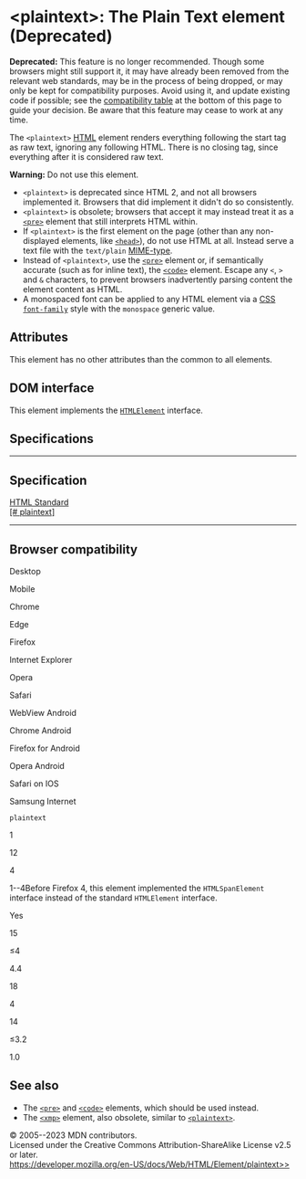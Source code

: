 \<plaintext\>: The Plain Text element (Deprecated)
==================================================

**Deprecated:** This feature is no longer recommended. Though some
browsers might still support it, it may have already been removed from
the relevant web standards, may be in the process of being dropped, or
may only be kept for compatibility purposes. Avoid using it, and update
existing code if possible; see the [compatibility
table](#browser_compatibility) at the bottom of this page to guide your
decision. Be aware that this feature may cease to work at any time.

The `<plaintext>` [HTML](../index) element renders everything following
the start tag as raw text, ignoring any following HTML. There is no
closing tag, since everything after it is considered raw text.

**Warning:** Do not use this element.

- `<plaintext>` is deprecated since HTML 2, and not all browsers
    implemented it. Browsers that did implement it didn\'t do so
    consistently.
- `<plaintext>` is obsolete; browsers that accept it may instead treat
    it as a [`<pre>`](pre) element that still interprets HTML within.
- If `<plaintext>` is the first element on the page (other than any
    non-displayed elements, like [`<head>`](head)), do not use HTML at
    all. Instead serve a text file with the `text/plain`
    [MIME-type](https://developer.mozilla.org/en-US/docs/Learn/Server-side/Configuring_server_MIME_types).
- Instead of `<plaintext>`, use the [`<pre>`](pre) element or, if
    semantically accurate (such as for inline text), the
    [`<code>`](code) element. Escape any `<`, `>` and `&` characters, to
    prevent browsers inadvertently parsing content the element content
    as HTML.
- A monospaced font can be applied to any HTML element via a
    [CSS](https://developer.mozilla.org/en-US/docs/Web/CSS)
    [`font-family`](https://developer.mozilla.org/en-US/docs/Web/CSS/font-family)
    style with the `monospace` generic value.

Attributes
----------

This element has no other attributes than the [](_Resources/Markup%20And%20Styling/html/global_attributes/index.md) common to all elements.

DOM interface
-------------

This element implements the
[`HTMLElement`](https://developer.mozilla.org/en-US/docs/Web/API/HTMLElement)
interface.

Specifications
--------------

  -------------------------------------------------------------------------------------

Specification
  -------------------------------------------------------------------------------------

  [HTML Standard\
  [\#
  plaintext]](https://html.spec.whatwg.org/multipage/obsolete.html#plaintext)

  -------------------------------------------------------------------------------------

Browser compatibility
---------------------

Desktop

Mobile

Chrome

Edge

Firefox

Internet Explorer

Opera

Safari

WebView Android

Chrome Android

Firefox for Android

Opera Android

Safari on IOS

Samsung Internet

`plaintext`

1

12

4

1--4Before Firefox 4, this element implemented the `HTMLSpanElement`
interface instead of the standard `HTMLElement` interface.

Yes

15

≤4

4.4

18

4

14

≤3.2

1.0

See also
--------

- The [`<pre>`](pre) and [`<code>`](code) elements, which should be
    used instead.
- The [`<xmp>`](xmp) element, also obsolete, similar to
    [`<plaintext>`](plaintext).

© 2005--2023 MDN contributors.\
Licensed under the Creative Commons Attribution-ShareAlike License v2.5
or later.\
https://developer.mozilla.org/en-US/docs/Web/HTML/Element/plaintext>>
